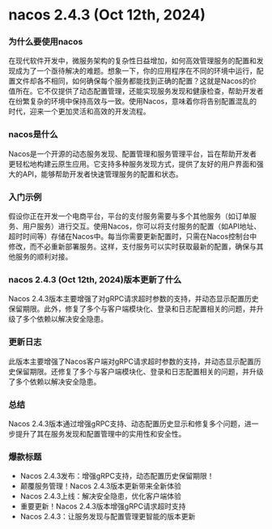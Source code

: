 # nacos 2.4.3 (Oct 12th, 2024)
### 为什么要使用nacos

在现代软件开发中，微服务架构的复杂性日益增加，如何高效管理服务的配置和发现成为了一个亟待解决的难题。想象一下，你的应用程序在不同的环境中运行，配置文件却各不相同，如何确保每个服务都能找到正确的配置？这就是Nacos的价值所在。它不仅提供了动态配置管理，还能实现服务发现和健康检查，帮助开发者在纷繁复杂的环境中保持高效与一致。使用Nacos，意味着你将告别配置混乱的时代，迎来一个更加灵活和高效的开发流程。

### nacos是什么

Nacos是一个开源的动态服务发现、配置管理和服务管理平台，旨在帮助开发者更轻松地构建云原生应用。它支持多种服务发现方式，提供了友好的用户界面和强大的API，能够帮助开发者快速管理服务的配置和状态。

### 入门示例

假设你正在开发一个电商平台，平台的支付服务需要与多个其他服务（如订单服务、用户服务）进行交互。使用Nacos，你可以将支付服务的配置（如API地址、超时时间等）存储在Nacos中。每当你需要更新配置时，只需在Nacos控制台中修改，而不必重新部署服务。这样，支付服务可以实时获取最新的配置，确保与其他服务的顺利对接。

### nacos 2.4.3 (Oct 12th, 2024)版本更新了什么

Nacos 2.4.3版本主要增强了对gRPC请求超时参数的支持，并动态显示配置历史保留期限。此外，修复了多个与客户端模块化、登录和日志配置相关的问题，并升级了多个依赖以解决安全隐患。

### 更新日志

此版本主要增强了Nacos客户端对gRPC请求超时参数的支持，并动态显示配置历史保留期限。还修复了多个与客户端模块化、登录和日志配置相关的问题，并升级了多个依赖以解决安全隐患。

### 总结

Nacos 2.4.3版本通过增强gRPC支持、动态配置历史显示和修复多个问题，进一步提升了其在服务发现和配置管理中的实用性和安全性。

### 爆款标题

- Nacos 2.4.3发布：增强gRPC支持，动态配置历史保留期限！
- 颠覆服务管理！Nacos 2.4.3版本更新带来全新体验
- Nacos 2.4.3上线：解决安全隐患，优化客户端体验
- 重要更新！Nacos 2.4.3版本增强gRPC请求超时支持
- Nacos 2.4.3：让服务发现与配置管理更智能的版本更新